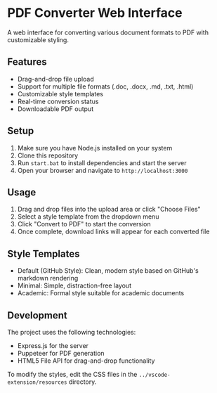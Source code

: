 # PDF Converter Web Interface

A web interface for converting various document formats to PDF with customizable styling.

## Features

- Drag-and-drop file upload
- Support for multiple file formats (.doc, .docx, .md, .txt, .html)
- Customizable style templates
- Real-time conversion status
- Downloadable PDF output

## Setup

1. Make sure you have Node.js installed on your system
2. Clone this repository
3. Run `start.bat` to install dependencies and start the server
4. Open your browser and navigate to `http://localhost:3000`

## Usage

1. Drag and drop files into the upload area or click "Choose Files"
2. Select a style template from the dropdown menu
3. Click "Convert to PDF" to start the conversion
4. Once complete, download links will appear for each converted file

## Style Templates

- Default (GitHub Style): Clean, modern style based on GitHub's markdown rendering
- Minimal: Simple, distraction-free layout
- Academic: Formal style suitable for academic documents

## Development

The project uses the following technologies:
- Express.js for the server
- Puppeteer for PDF generation
- HTML5 File API for drag-and-drop functionality

To modify the styles, edit the CSS files in the `../vscode-extension/resources` directory.
